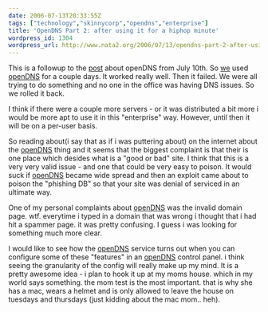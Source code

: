 ```yaml
---
date: 2006-07-13T20:33:55Z
tags: ["technology","skinnycorp","opendns","enterprise"]
title: 'OpenDNS Part 2: after using it for a hiphop minute'
wordpress_id: 1304
wordpress_url: http://www.nata2.org/2006/07/13/opendns-part-2-after-using-it-for-a-hiphop-minute/
---
```


This is a followup to the <a href="http://www.nata2.org/2006/07/10/opendns/">post</a> about openDNS from July 10th.
So <a href="http://www.skinnycorp.com">we</a> used <a href="http://www.opendns.com">openDNS</a> for a couple days. It worked really well. Then it failed. We were all trying to do something and no one in the office was having DNS issues. So we rolled it back.

I think if there were a couple more servers - or it was distributed a bit more i would be more apt to use it in this "enterprise" way. However, until then it will be on a per-user basis.

So reading about(i say that as if i was puttering about) on the internet  about the <a href="http://www.opendns.com">openDNS</a> thing and it seems that the biggest complaint is that their is one place which desides what is a "good or bad" site. I think that this is a very very valid issue - and one that could be very easy to poison. It would suck if <a href="http://www.opendns.com">openDNS</a> became wide spread and then an exploit came about to poison the "phishing DB" so that your site was denial of serviced in an ultimate way.

One of my personal complaints about <a href="http://www.opendns.com">openDNS</a> was the invalid domain page. wtf. everytime i typed in a domain that was wrong i thought that i had hit a spammer page. it was pretty confusing. I guess i was looking for something much more clear.

I would like to see how the <a href="http://www.opendns.com">openDNS</a> service turns out when you can configure some of these "features" in an <a href="http://www.opendns.com">openDNS</a> control panel. i think seeing the granularity of the config will really make up my mind.
It is a pretty awesome idea -  i plan to hook it up at my moms house. which in my world says something. the mom test is the most important. that is why she has a mac, wears a helmet and is only allowed to leave the house on tuesdays and thursdays (just kidding about the mac mom.. heh).
